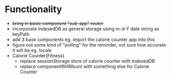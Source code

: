 # Functionality
- ~~bring in basic component "sub-app" router~~
- incorporate IndexedDB as general storage using m-d-Y date string as keyPath
- add 3 base components eg. import the calorie counter app into this
- figure out some kind of "polling" for the reminder, not sure how accurate it will be eg. locale
- Calorie Counter(Fitness)
  - replace sessionStorage store of calorie counter with IndexedDB
  - replace componentWillMount with something else for Calorie Counter